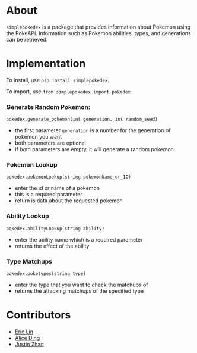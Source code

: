 # About

`simplepokedex` is a package that provides information about Pokemon using the PokeAPI. Information such as Pokemon abilities, types, and generations can be retrieved.

# Implementation

To install, use `pip install simplepokedex`.

To import, use `from simplepokedex import pokedex`

### Generate Random Pokemon:

`pokedex.generate_pokemon(int generation, int random_seed)`

- the first parameter `generation` is a number for the generation of pokemon you want
- both parameters are optional
- if both parameters are empty, it will generate a random pokemon

### Pokemon Lookup

`pokedex.pokemonLookup(string pokemonName_or_ID)`

- enter the id or name of a pokemon
- this is a required parameter
- return is data about the requested pokemon

### Ability Lookup

`pokedex.abilityLookup(string ability)`

- enter the ability name which is a required parameter
- returns the effect of the ability

### Type Matchups

`pokedex.poketypes(string type)`

- enter the type that you want to check the matchups of
- returns the attacking matchups of the specified type

# Contributors

- [Eric Lin](https://github.com/exl7954)
- [Alice Ding](https://github.com/ayd2134)
- [Justin Zhao](https://github.com/zhaojustin)